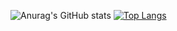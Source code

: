 ![Anurag's GitHub stats](https://github-readme-stats.vercel.app/api?username=Gorfort&show_icons=true&theme=radical)
[![Top Langs](https://github-readme-stats.vercel.app/api/top-langs/?username=Gorfort&layout=compact&theme=vision-friendly-dark&langs_count=3)](https://github.com/anuraghazra/github-readme-stats)
